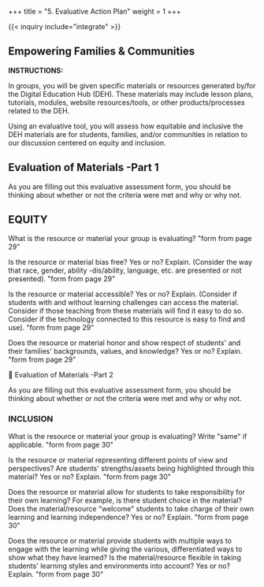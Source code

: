 +++
title = "5. Evaluative Action Plan"
weight = 1
+++

{{< inquiry include="integrate" >}}

## Empowering Families & Communities

**INSTRUCTIONS:**

In groups, you will be given specific materials or resources generated by/for the Digital Education Hub (DEH). These materials may include lesson plans, tutorials, modules, website resources/tools, or other products/processes related to the DEH.

Using an evaluative tool, you will assess how equitable and inclusive the DEH materials are for students, families, and/or communities in relation to our discussion centered on equity and inclusion.

## Evaluation of Materials -Part 1

As you are filling out this evaluative assessment form, you should be thinking about whether or not the criteria were met and why or why not.

## **EQUITY**

What is the resource or material your group is evaluating?
"form from page 29"

Is the resource or material bias free? Yes or no? Explain. (Consider the way that race, gender, ability -dis/ability, language, etc. are presented or not presented).
"form from page 29"

Is the resource or material accessible? Yes or no? Explain. (Consider if students with and without learning challenges can access the material. Consider if those teaching from these materials will find it easy to do so. Consider if the technology connected to this resource is easy to find and use).
"form from page 29"

Does the resource or material honor and show respect of students' and their families' backgrounds, values, and knowledge? Yes or no? Explain.
"form from page 29"



Evaluation of Materials -Part 2

As you are filling out this evaluative assessment form, you should be thinking about whether or not the criteria were met and why or why not.

### **INCLUSION**

What is the resource or material your group is evaluating? Write "same" if applicable.
"form from page 30"

Is the resource or material representing different points of view and perspectives? Are students' strengths/assets being highlighted through this material? Yes or no? Explain.
"form from page 30"

Does the resource or material allow for students to take responsibility for their own learning? For example, is there student choice in the material? Does the material/resource "welcome" students to take charge of their own learning and learning independence? Yes or no? Explain.
"form from page 30"

Does the resource or material provide students with multiple ways to engage with the learning while giving the various, differentiated ways to show what they have learned? Is the material/resource flexible in taking students' learning styles and environments into account? Yes or no? Explain.
"form from page 30"
